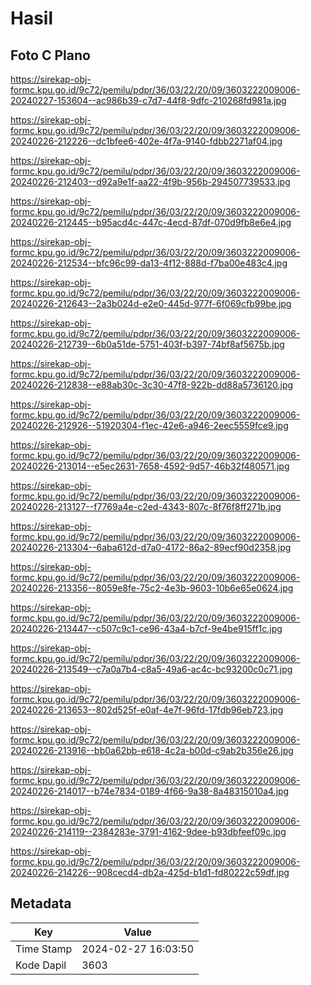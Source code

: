# Hasil

## Foto C Plano

https://sirekap-obj-formc.kpu.go.id/9c72/pemilu/pdpr/36/03/22/20/09/3603222009006-20240227-153604--ac986b39-c7d7-44f8-9dfc-210268fd981a.jpg

https://sirekap-obj-formc.kpu.go.id/9c72/pemilu/pdpr/36/03/22/20/09/3603222009006-20240226-212226--dc1bfee6-402e-4f7a-9140-fdbb2271af04.jpg

https://sirekap-obj-formc.kpu.go.id/9c72/pemilu/pdpr/36/03/22/20/09/3603222009006-20240226-212403--d92a9e1f-aa22-4f9b-956b-294507739533.jpg

https://sirekap-obj-formc.kpu.go.id/9c72/pemilu/pdpr/36/03/22/20/09/3603222009006-20240226-212445--b95acd4c-447c-4ecd-87df-070d9fb8e6e4.jpg

https://sirekap-obj-formc.kpu.go.id/9c72/pemilu/pdpr/36/03/22/20/09/3603222009006-20240226-212534--bfc96c99-da13-4f12-888d-f7ba00e483c4.jpg

https://sirekap-obj-formc.kpu.go.id/9c72/pemilu/pdpr/36/03/22/20/09/3603222009006-20240226-212643--2a3b024d-e2e0-445d-977f-6f069cfb99be.jpg

https://sirekap-obj-formc.kpu.go.id/9c72/pemilu/pdpr/36/03/22/20/09/3603222009006-20240226-212739--6b0a51de-5751-403f-b397-74bf8af5675b.jpg

https://sirekap-obj-formc.kpu.go.id/9c72/pemilu/pdpr/36/03/22/20/09/3603222009006-20240226-212838--e88ab30c-3c30-47f8-922b-dd88a5736120.jpg

https://sirekap-obj-formc.kpu.go.id/9c72/pemilu/pdpr/36/03/22/20/09/3603222009006-20240226-212926--51920304-f1ec-42e6-a946-2eec5559fce9.jpg

https://sirekap-obj-formc.kpu.go.id/9c72/pemilu/pdpr/36/03/22/20/09/3603222009006-20240226-213014--e5ec2631-7658-4592-9d57-46b32f480571.jpg

https://sirekap-obj-formc.kpu.go.id/9c72/pemilu/pdpr/36/03/22/20/09/3603222009006-20240226-213127--f7769a4e-c2ed-4343-807c-8f76f8ff271b.jpg

https://sirekap-obj-formc.kpu.go.id/9c72/pemilu/pdpr/36/03/22/20/09/3603222009006-20240226-213304--6aba612d-d7a0-4172-86a2-89ecf90d2358.jpg

https://sirekap-obj-formc.kpu.go.id/9c72/pemilu/pdpr/36/03/22/20/09/3603222009006-20240226-213356--8059e8fe-75c2-4e3b-9603-10b6e65e0624.jpg

https://sirekap-obj-formc.kpu.go.id/9c72/pemilu/pdpr/36/03/22/20/09/3603222009006-20240226-213447--c507c9c1-ce96-43a4-b7cf-9e4be915ff1c.jpg

https://sirekap-obj-formc.kpu.go.id/9c72/pemilu/pdpr/36/03/22/20/09/3603222009006-20240226-213549--c7a0a7b4-c8a5-49a6-ac4c-bc93200c0c71.jpg

https://sirekap-obj-formc.kpu.go.id/9c72/pemilu/pdpr/36/03/22/20/09/3603222009006-20240226-213653--802d525f-e0af-4e7f-96fd-17fdb96eb723.jpg

https://sirekap-obj-formc.kpu.go.id/9c72/pemilu/pdpr/36/03/22/20/09/3603222009006-20240226-213916--bb0a62bb-e618-4c2a-b00d-c9ab2b356e26.jpg

https://sirekap-obj-formc.kpu.go.id/9c72/pemilu/pdpr/36/03/22/20/09/3603222009006-20240226-214017--b74e7834-0189-4f66-9a38-8a48315010a4.jpg

https://sirekap-obj-formc.kpu.go.id/9c72/pemilu/pdpr/36/03/22/20/09/3603222009006-20240226-214119--2384283e-3791-4162-9dee-b93dbfeef09c.jpg

https://sirekap-obj-formc.kpu.go.id/9c72/pemilu/pdpr/36/03/22/20/09/3603222009006-20240226-214226--908cecd4-db2a-425d-b1d1-fd80222c59df.jpg


## Metadata

| Key        | Value               |
| ---------- | ------------------- |
| Time Stamp | 2024-02-27 16:03:50 |
| Kode Dapil | 3603                |



